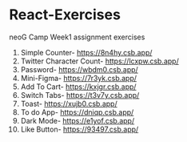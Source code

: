 # React-Exercises
neoG Camp Week1 assignment exercises

1. Simple Counter- https://8n4hy.csb.app/
2. Twitter Character Count- https://lcxpw.csb.app/
3. Password- https://wbdm0.csb.app/
4. Mini-Figma- https://7r3yk.csb.app/
5. Add To Cart- https://kxjgr.csb.app/
6. Switch Tabs- https://t3v7y.csb.app/
7. Toast- https://xujb0.csb.app/
8. To do App- https://dniqp.csb.app/
9. Dark Mode- https://e1yof.csb.app/
10. Like Button- https://93497.csb.app/
